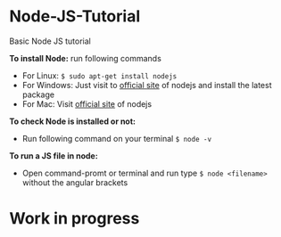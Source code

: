 # Node-JS-Tutorial
Basic Node JS tutorial

<b>To install Node:</b> run following commands
- For Linux: ```$ sudo apt-get install nodejs ```
- For Windows: Just visit to [official site](https://nodejs.org) of nodejs  and install the latest package
- For Mac: Visit [official site](https://nodejs.org) of nodejs

<b>To check Node is installed or not: </b> 
- Run following command on your terminal ```$ node -v```

<b>To run a JS file in node:</b> 
- Open command-promt or terminal and run type ```$ node <filename>``` without the angular brackets

# Work in progress
